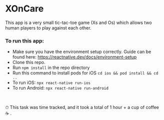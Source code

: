 # XOnCare

This app is a very small tic-tac-toe game (Xs and Os) which allows two human players to play against each other.

### To run this app:

- Make sure you have the environment setup correctly. Guide can be found here: https://reactnative.dev/docs/environment-setup
- Clone this repo.
- Run `npm install` in the repo directory
- Run this command to install pods for iOS `cd ios && pod install && cd ..`
- To run iOS: `npx react-native run-ios`
- To run Android: `npx react-native run-android`


<br />

⏱ This task was time tracked, and it took a total of 1 hour + a cup of coffee ☕ .

